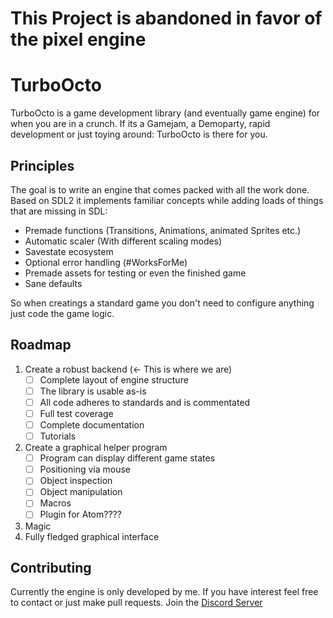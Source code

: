 # This Project is abandoned in favor of the pixel engine

# TurboOcto
TurboOcto is a game development library (and eventually game engine) for when you are in a crunch.
If its a Gamejam, a Demoparty, rapid development or just toying around: TurboOcto is there for you.

## Principles
The goal is to write an engine that comes packed with all the work done.
Based on SDL2 it implements familiar concepts while adding loads of things that are missing in SDL:
- Premade functions (Transitions, Animations, animated Sprites etc.)
- Automatic scaler (With different scaling modes)
- Savestate ecosystem
- Optional error handling (#WorksForMe)
- Premade assets for testing or even the finished game
- Sane defaults

So when creatings a standard game you don't need to configure anything just code the game logic.

## Roadmap
1. Create a robust backend (<- This is where we are)
    - [ ] Complete layout of engine structure
    - [ ] The library is usable as-is
    - [ ] All code adheres to standards and is commentated
    - [ ] Full test coverage
    - [ ] Complete documentation
    - [ ] Tutorials
2. Create a graphical helper program
    - [ ] Program can display different game states
    - [ ] Positioning via mouse
    - [ ] Object inspection
    - [ ] Object manipulation
    - [ ] Macros
    - [ ] Plugin for Atom????
3. Magic
4. Fully fledged graphical interface

## Contributing
Currently the engine is only developed by me. If you have interest feel free to contact or just make pull requests. Join the [Discord Server](https://discord.gg/d3R86vC)
